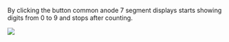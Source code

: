 By clicking the button common anode 7 segment displays starts showing digits from 0 to 9 and stops after counting.

<img src=https://user-images.githubusercontent.com/45767042/106161302-db2c4680-6197-11eb-8c3f-4763bcd5e36f.PNG>
